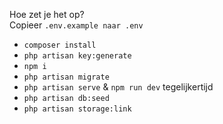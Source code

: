 Hoe zet je het op?<br>
Copieer ``.env.example naar .env``
- ``composer install``
- ``php artisan key:generate``
- ``npm i``
- ``php artisan migrate``
- ``php artisan serve`` & ``npm run dev`` tegelijkertijd
- ``php artisan db:seed``
- ``php artisan storage:link``